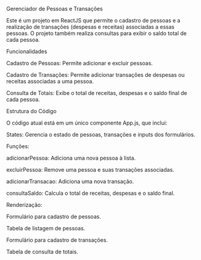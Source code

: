 Gerenciador de Pessoas e Transações

Este é um projeto em ReactJS que permite o cadastro de pessoas e a realização de transações (despesas e receitas) associadas a essas pessoas. O projeto também realiza consultas para exibir o saldo total de cada pessoa.

Funcionalidades

Cadastro de Pessoas: Permite adicionar e excluir pessoas.

Cadastro de Transações: Permite adicionar transações de despesas ou receitas associadas a uma pessoa.

Consulta de Totais: Exibe o total de receitas, despesas e o saldo final de cada pessoa.

Estrutura do Código

O código atual está em um único componente App.js, que inclui:

States: Gerencia o estado de pessoas, transações e inputs dos formulários.

Funções:

adicionarPessoa: Adiciona uma nova pessoa à lista.

excluirPessoa: Remove uma pessoa e suas transações associadas.

adicionarTransacao: Adiciona uma nova transação.

consultaSaldo: Calcula o total de receitas, despesas e o saldo final.

Renderização:

Formulário para cadastro de pessoas.

Tabela de listagem de pessoas.

Formulário para cadastro de transações.

Tabela de consulta de totais.
